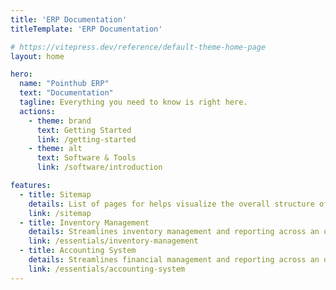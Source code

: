 ```yaml
---
title: 'ERP Documentation'
titleTemplate: 'ERP Documentation'

# https://vitepress.dev/reference/default-theme-home-page
layout: home

hero:
  name: "Pointhub ERP"
  text: "Documentation"
  tagline: Everything you need to know is right here.
  actions:
    - theme: brand
      text: Getting Started
      link: /getting-started
    - theme: alt
      text: Software & Tools
      link: /software/introduction

features:
  - title: Sitemap
    details: List of pages for helps visualize the overall structure of the website
    link: /sitemap
  - title: Inventory Management
    details: Streamlines inventory management and reporting across an organization
    link: /essentials/inventory-management
  - title: Accounting System
    details: Streamlines financial management and reporting across an organization
    link: /essentials/accounting-system
---
```



